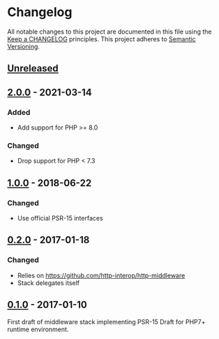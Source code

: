 # Changelog

All notable changes to this project are documented in this file using the [Keep a CHANGELOG](https://keepachangelog.com/) principles.
This project adheres to [Semantic Versioning](https://semver.org/spec/v2.0.0.html).

## [Unreleased]

## [2.0.0] - 2021-03-14

### Added

- Add support for PHP >= 8.0

### Changed

- Drop support for PHP < 7.3

## [1.0.0] - 2018-06-22

### Changed

- Use official PSR-15 interfaces

## [0.2.0] - 2017-01-18

### Changed

- Relies on https://github.com/http-interop/http-middleware
- Stack delegates itself

## [0.1.0] - 2017-01-10

First draft of middleware stack implementing PSR-15 Draft for PHP7+ runtime environment.

[Unreleased]: https://github.com/idealo/php-rdkafka-ffi/compare/v2.0.0...HEAD
[2.0.0]: https://github.com/idealo/php-rdkafka-ffi/compare/v1.0.0...v2.0.0
[1.0.0]: https://github.com/idealo/php-rdkafka-ffi/compare/v0.2.0...v1.0.0
[0.2.0]: https://github.com/idealo/php-rdkafka-ffi/compare/v0.1.0...v0.2.0
[0.1.0]: https://github.com/idealo/php-rdkafka-ffi/releases/tag/v0.1.0
